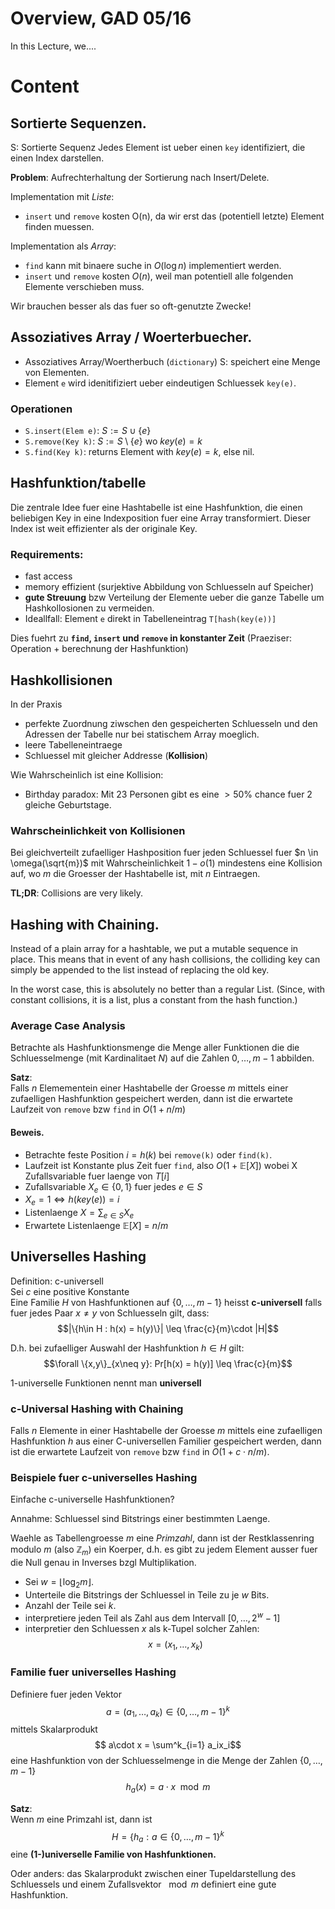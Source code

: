 # Overview, GAD 05/16
In this Lecture, we.... 

# Content
## Sortierte Sequenzen.
S: Sortierte Sequenz
Jedes Element ist ueber einen `key` identifiziert, die einen Index darstellen. 

**Problem**: Aufrechterhaltung der Sortierung nach Insert/Delete.

Implementation mit *Liste*: 

- `insert` und `remove` kosten O(n), da wir erst das (potentiell letzte)
  Element finden muessen. 

Implementation als _Array_: 

- `find` kann mit binaere suche in $O(\log n)$ implementiert werden.
- `insert` und `remove` kosten $O(n)$, weil man potentiell alle folgenden
  Elemente verschieben muss. 

Wir brauchen besser als das fuer so oft-genutzte Zwecke!

## Assoziatives Array / Woerterbuecher.

- Assoziatives Array/Woertherbuch (`dictionary`) S: speichert eine Menge von
  Elementen. 
- Element `e` wird idenitifiziert ueber eindeutigen Schluessek `key(e)`. 

### Operationen

- `S.insert(Elem e)`: $S:= S\cup \{e\}$
- `S.remove(Key k)`: $S:=S\setminus \{e\}$ wo $key(e) = k$
- `S.find(Key k)`: returns Element with $key(e) = k$, else nil. 

## Hashfunktion/tabelle
Die zentrale Idee fuer eine Hashtabelle ist eine Hashfunktion, die einen
beliebigen Key in eine Indexposition fuer eine Array transformiert. Dieser
Index ist weit effizienter als der originale Key. 

### Requirements: 

- fast access
- memory effizient (surjektive Abbildung von Schluesseln auf Speicher)
- **gute Streuung** bzw Verteilung der Elemente ueber die ganze Tabelle um
  Hashkollosionen zu vermeiden. 
- Ideallfall: Element `e` direkt in Tabelleneintrag `T[hash(key(e))]`

Dies fuehrt zu **`find`, `insert` und `remove` in konstanter Zeit**
(Praeziser: Operation + berechnung der Hashfunktion)

## Hashkollisionen

In der Praxis

- perfekte Zuordnung ziwschen den gespeicherten Schluesseln und den Adressen
  der Tabelle nur bei statischem Array moeglich.
- leere Tabelleneintraege
- Schluessel mit gleicher Addresse (**Kollision**)

Wie Wahrscheinlich ist eine Kollision: 

- Birthday paradox: Mit 23 Personen gibt es eine $>50\%$ chance fuer 2 gleiche
  Geburtstage. 

### Wahrscheinlichkeit von Kollisionen

Bei gleichverteilt zufaelliger Hashposition fuer jeden Schluessel fuer $n \in
\omega(\sqrt{m})$ mit Wahrscheinlichkeit $1-o(1)$ mindestens eine Kollision
auf, wo $m$ die Groesser der Hashtabelle ist, mit $n$ Eintraegen. 

**TL;DR**: Collisions are very likely. 

## Hashing with Chaining.
 
Instead of a plain array for a hashtable, we put a mutable sequence in place.
This means that in event of any hash collisions, the colliding key can simply
be appended to the list instead of replacing the old key. 

In the worst case, this is absolutely no better than a regular List. (Since,
with constant collisions, it is a list, plus a constant from the hash
function.)

### Average Case Analysis
Betrachte als Hashfunktionsmenge die Menge aller Funktionen die die
Schluesselmenge (mit Kardinalitaet $N$) auf die Zahlen $0, \dots, m-1$
abbilden. 

**Satz**:  
Falls $n$ Elemementein einer Hashtabelle der Groesse $m$ mittels einer
zufaelligen Hashfunktion gespeichert werden, dann ist die erwartete Laufzeit
von `remove` bzw `find` in $O(1+n/m)$

#### Beweis. 

- Betrachte feste Position $i = h(k)$ bei `remove(k)` oder `find(k)`. 
- Laufzeit ist Konstante plus Zeit fuer `find`, also $O(1 + \mathbb{E}[X])$
  wobei X Zufallsvariable fuer laenge von $T[i]$
- Zufallsvariable $X_e \in \{0,1\}$ fuer jedes $e\in S$ 
- $X_e = 1 \iff h(key(e)) =i$ 
- Listenlaenge $X = \sum_{e\in S} X_e$ 
- Erwartete Listenlaenge $\mathbb{E}[X]$ = $n/m$

## Universelles Hashing

Definition: c-universell  
Sei $c$ eine positive Konstante  
Eine Familie $H$ von Hashfunktionen auf $\{0, \dots, m-1\}$ heisst
**c-universell** falls fuer jedes Paar $x\neq y$ von Schluesseln gilt, dass: 
$$|\{h\in H : h(x) = h(y)\}| \leq \frac{c}{m}\cdot |H|$$

D.h. bei zufaelliger Auswahl der Hashfunktion $h \in H$ gilt: 
$$\forall \{x,y\}_{x\neq y}: Pr[h(x) = h(y)] \leq \frac{c}{m}$$

1-universelle Funktionen nennt man **universell**

### c-Universal Hashing with Chaining

Falls $n$ Elemente in einer Hashtabelle der Groesse $m$ mittels eine
zufaelligen Hashfunktion $h$ aus einer C-universellen Familier gespeichert
werden, dann ist die erwartete Laufzeit von `remove` bzw `find` in $O(1+c\cdot
n/m)$. 

### Beispiele fuer c-universelles Hashing
Einfache c-universelle Hashfunktionen? 

Annahme: Schluessel sind Bitstrings einer bestimmten Laenge. 

Waehle as Tabellengroesse $m$ eine *Primzahl*, dann ist der Restklassenring
modulo $m$ (also $\mathbb{Z}_m$) ein Koerper, d.h. es gibt zu jedem Element
ausser fuer die Null genau in Inverses bzgl Multiplikation.

- Sei $w= \lfloor \log_2 m \rfloor$.
- Unterteile die Bitstrings der Schluessel in Teile zu je $w$ Bits. 
- Anzahl der Teile sei $k$. 
- interpretiere jeden Teil als Zahl aus dem Intervall $[0, \dots, 2^w -1]$
- interpretier den Schluessen $x$ als k-Tupel solcher Zahlen: 
$$ x = (x_1, \dots, x_k)$$

### Familie fuer universelles Hashing
Definiere fuer jeden Vektor 
$$ a= (a_1, \dots, a_k) \in \{0,\dots, m-1\}^k$$
mittels Skalarprodukt 
$$ a\cdot x = \sum^k_{i=1} a_ix_i$$
eine Hashfunktion von  der Schluesselmenge in die Menge der Zahlen $\{0, \dots,
m-1\}$ 
$$ h_a(x) = a\cdot x \mod m$$

**Satz**:  
Wenn $m$ eine Primzahl ist, dann ist
$$H= \{h_a : a \in \{0, \dots, m-1\}^k$$ 
eine **(1-)universelle Familie von Hashfunktionen.**

Oder anders: das Skalarprodukt zwischen einer Tupeldarstellung des Schluessels
und einem Zufallsvektor $\mod m$ definiert eine gute Hashfunktion. 
